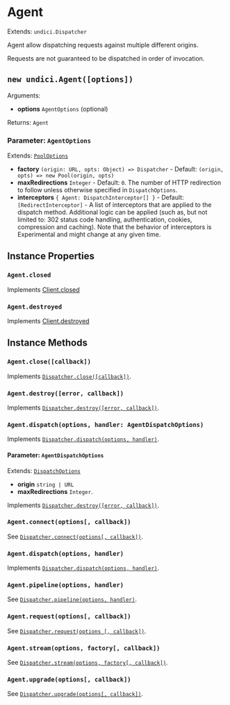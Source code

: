 ﻿# Agent

Extends: `undici.Dispatcher`

Agent allow dispatching requests against multiple different origins.

Requests are not guaranteed to be dispatched in order of invocation.

## `new undici.Agent([options])`

Arguments:

* **options** `AgentOptions` (optional)

Returns: `Agent`

### Parameter: `AgentOptions`

Extends: [`PoolOptions`](Pool.md#parameter-pooloptions)

* **factory** `(origin: URL, opts: Object) => Dispatcher` - Default: `(origin, opts) => new Pool(origin, opts)`
* **maxRedirections** `Integer` - Default: `0`. The number of HTTP redirection to follow unless otherwise specified in `DispatchOptions`.
* **interceptors** `{ Agent: DispatchInterceptor[] }` - Default: `[RedirectInterceptor]` - A list of interceptors that are applied to the dispatch method. Additional logic can be applied (such as, but not limited to: 302 status code handling, authentication, cookies, compression and caching). Note that the behavior of interceptors is Experimental and might change at any given time.

## Instance Properties

### `Agent.closed`

Implements [Client.closed](Client.md#clientclosed)

### `Agent.destroyed`

Implements [Client.destroyed](Client.md#clientdestroyed)

## Instance Methods

### `Agent.close([callback])`

Implements [`Dispatcher.close([callback])`](Dispatcher.md#dispatcherclosecallback-promise).

### `Agent.destroy([error, callback])`

Implements [`Dispatcher.destroy([error, callback])`](Dispatcher.md#dispatcherdestroyerror-callback-promise).

### `Agent.dispatch(options, handler: AgentDispatchOptions)`

Implements [`Dispatcher.dispatch(options, handler)`](Dispatcher.md#dispatcherdispatchoptions-handler).

#### Parameter: `AgentDispatchOptions`

Extends: [`DispatchOptions`](Dispatcher.md#parameter-dispatchoptions)

* **origin** `string | URL`
* **maxRedirections** `Integer`.

Implements [`Dispatcher.destroy([error, callback])`](Dispatcher.md#dispatcherdestroyerror-callback-promise).

### `Agent.connect(options[, callback])`

See [`Dispatcher.connect(options[, callback])`](Dispatcher.md#dispatcherconnectoptions-callback).

### `Agent.dispatch(options, handler)`

Implements [`Dispatcher.dispatch(options, handler)`](Dispatcher.md#dispatcherdispatchoptions-handler).

### `Agent.pipeline(options, handler)`

See [`Dispatcher.pipeline(options, handler)`](Dispatcher.md#dispatcherpipelineoptions-handler).

### `Agent.request(options[, callback])`

See [`Dispatcher.request(options [, callback])`](Dispatcher.md#dispatcherrequestoptions-callback).

### `Agent.stream(options, factory[, callback])`

See [`Dispatcher.stream(options, factory[, callback])`](Dispatcher.md#dispatcherstreamoptions-factory-callback).

### `Agent.upgrade(options[, callback])`

See [`Dispatcher.upgrade(options[, callback])`](Dispatcher.md#dispatcherupgradeoptions-callback).
